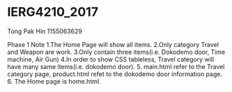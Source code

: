 # IERG4210_2017
Tong Pak Hin 1155063629

Phase 1 Note
1.The Home Page will show all items.
2.Only category Travel and Weapon are work.
3.Only contain three items(i.e. Dokodemo door, Time machine, Air Gun)
4.In order to show CSS tableless, Travel category will have many same items(i.e. dokodemo door).
5. main.html refer to the Travel category page, product.html refet to the dokodemo door information page.
6. The Home page is home.html.  